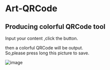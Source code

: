 # Art-QRCode
## Producing colorful QRCode tool
Input your content ,click the button.  

then  a colorful QRCode will be output.  
So,please press long this picture to save.

![image](http://wx2.sinaimg.cn/mw690/a73bc6a1ly1fke8azgxhuj20br0f5dme.jpg
)
